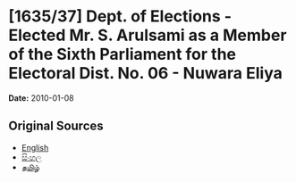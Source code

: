 # [1635/37] Dept. of Elections - Elected Mr. S. Arulsami as a Member of the Sixth Parliament for the Electoral Dist. No. 06 - Nuwara Eliya

**Date:** 2010-01-08

## Original Sources

- [English](https://documents.gov.lk/view/extra-gazettes/2010/1/1635-37_E.pdf)
- [සිංහල](https://documents.gov.lk/view/extra-gazettes/2010/1/1635-37_S.pdf)
- [தமிழ்](https://documents.gov.lk/view/extra-gazettes/2010/1/1635-37_T.pdf)
